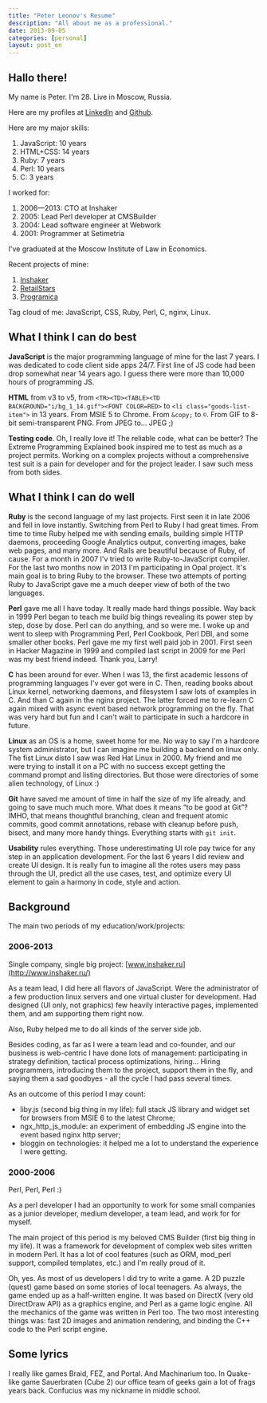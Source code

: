 ```yaml
---
title: "Peter Leonov's Resume"
description: "All about me as a professional."
date: 2013-09-05
categories: [personal]
layout: post_en
---
```


## Hallo there!

My name is Peter. I'm 28. Live in Moscow, Russia.

Here are my profiles at [LinkedIn](http://www.linkedin.com/in/peterleonov) and [Github](https://github.com/kung-fu-tzu).

Here are my major skills:

1. JavaScript: 10 years
2. HTML+CSS: 14 years
3. Ruby: 7 years
4. Perl: 10 years
5. C: 3 years

I worked for:

1. 2006—2013: CTO at Inshaker
2. 2005: Lead Perl developer at CMSBuilder
3. 2004: Lead software engineer at Webwork
4. 2001: Programmer at Setimetria

I've graduated at the Moscow Institute of Law in Economics.

Recent projects of mine:

1. [Inshaker](http://www.inshaker.ru/)
2. [RetailStars](http://www.retailstars.ru/)
3. [Programica](http://www.programica.ru/light)

Tag cloud of me: JavaScript, CSS, Ruby, Perl, C, nginx, Linux.


## What I think I can do best

**JavaScript** is the major programming language of mine for the last 7 years. I was dedicated to code client side apps 24/7. First line of JS code had been drop somewhat near 14 years ago. I guess there were more than 10,000 hours of programming JS.

**HTML** from v3 to v5, from `<TR><TD><TABLE><TD BACKGROUND="i/bg_1_14.gif"><FONT COLOR=RED>` to `<li class="goods-list-item">` in 13 years. From MSIE 5 to Chrome. From `&copy;` to `©`. From GIF to 8-bit semi-transparent PNG. From JPEG to… JPEG ;)

**Testing code**. Oh, I really love it! The reliable code, what can be better? The Extreme Programming Explained book inspired me to test as much as a project permits. Working on a complex projects without a comprehensive test suit is a pain for developer and for the project leader. I saw such mess from both sides.



## What I think I can do well

**Ruby** is the second language of my last projects. First seen it in late 2006 and fell in love instantly. Switching from Perl to Ruby I had great times. From time to time Ruby helped me with sending emails, building simple HTTP daemons, proceeding Google Analytics output, converting images, bake web pages, and many more. And Rails are beautiful because of Ruby, of cause. For a month in 2007 I'v tried to write Ruby-to-JavaScript compiler. For the last two months now in 2013 I'm participating in Opal project. It's main goal is to bring Ruby to the browser. These two attempts of porting Ruby to JavaScript gave me a much deeper view of both of the two languages.

**Perl** gave me all I have today. It really made hard things possible. Way back in 1999 Perl began to teach me build big things revealing its power step by step, dose by dose. Perl can do anything, and so were me. I woke up and went to sleep with Programming Perl, Perl Cookbook, Perl DBI, and some smaller other books. Perl gave me my first well paid job in 2001. First seen in Hacker Magazine in 1999 and compiled last script in 2009 for me Perl was my best friend indeed. Thank you, Larry!

**C** has been around for ever. When I was 13, the first academic lessons of programming languages I'v ever got were in C. Then, reading books about Linux kernel, networking daemons, and filesystem I saw lots of examples in C. And than C again in the nginx project. The latter forced me to re-learn C again mixed with async event based network programming on the fly. That was very hard but fun and I can't wait to participate in such a hardcore in future.

**Linux** as an OS is a home, sweet home for me. No way to say I'm a hardcore system administrator, but I can imagine me building a backend on linux only. The fist Linux disto I saw was Red Hat Linux in 2000. My friend and me were trying to install it on a PC with no success except getting the command prompt and listing directories. But those were directories of some alien technology, of Linux :)

**Git** have saved me amount of time in half the size of my life already, and going to save much much more. What does it means “to be good at Git”? IMHO, that means thoughtful branching, clean and frequent atomic commits, good commit annotations, rebase with cleanup before push, bisect, and many more handy things. Everything starts with `git init`.

**Usability** rules everything. Those underestimating UI role pay twice for any step in an application development. For the last 6 years I did review and create UI design. It is really fun to imagine all the rotes users may pass through the UI, predict all the use cases, test, and optimize every UI element to gain a harmony in code, style and action.



## Background

The main two periods of my education/work/projects:

### 2006-2013

Single company, single big project: [www.inshaker.ru](http://www.inshaker.ru/)

As a team lead, I did here all flavors of JavaScript. Were the administrator of a few production linux servers and one virtual cluster for development. Had designed (UI only, not graphics) few heavily interactive pages, implemented them, and am supporting them right now.

Also, Ruby helped me to do all kinds of the server side job.

Besides coding, as far as I were a team lead and co-founder, and our business is web-centric I have done lots of management: participating in strategy definition, tactical process optimizations, hiring… Hiring programmers, introducing them to the project, support them in the fly, and saying them a sad goodbyes - all the cycle I had pass several times.

As an outcome of this period I may count:

 - liby.js (second big thing in my life): full stack JS library and widget set for browsers from MSIE 6 to the latest Chrome;
 - ngx_http_js_module: an experiment of embedding JS engine into the event based nginx http server;
 - bloggin on technologies: it helped me a lot to understand the experience I were getting.

### 2000-2006

Perl, Perl, Perl :)

As a perl developer I had an opportunity to work for some small companies as a junior developer, medium developer, a team lead, and work for for myself.

The main project of this period is my beloved CMS Builder (first big thing in my life). It was a framework for development of complex web sites written in modern Perl. It has a lot of cool features (such as ORM, mod_perl support, compiled templates, etc.) and I'm really proud of it.

Oh, yes. As most of us developers I did try to write a game. A 2D puzzle (quest) game based on some stories of local teenagers. As always, the game ended up as a half-written engine. It was based on DirectX (very old DirectDraw API) as a graphics engine, and Perl as a game logic engine. All the mechanics of the game was written in Perl too. The two most interesting things was: fast 2D images and animation rendering, and binding the C++ code to the Perl script engine.

## Some lyrics

I really like games Braid, FEZ, and Portal. And Machinarium too.
In Quake-like game Sauerbraten (Cube 2) our office team of geeks gain a lot of frags years back.
Confucius was my nickname in middle school.

